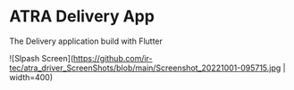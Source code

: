 # ATRA Delivery App

The Delivery application build with Flutter

![Slpash Screen](https://github.com/ir-tec/atra_driver_ScreenShots/blob/main/Screenshot_20221001-095715.jpg | width=400)

